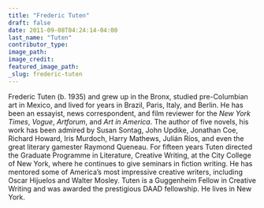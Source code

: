 ```yaml
---
title: "Frederic Tuten"
draft: false
date: 2011-09-08T04:24:14-04:00
last_name: "Tuten"
contributor_type:
image_path:
image_credit:
featured_image_path:
_slug: frederic-tuten
---
```


Frederic Tuten (b. 1935) and grew up in the Bronx, studied pre-Columbian art in Mexico, and lived for years in Brazil, Paris, Italy, and Berlin. He has been an essayist, news correspondent, and film reviewer for the _New York Times_, _Vogue_, _Artforum_, and _Art in America_. The author of five novels, his work has been admired by Susan Sontag, John Updike, Jonathan Coe, Richard Howard, Iris Murdoch, Harry Mathews, Julián Ríos, and even the great literary gamester Raymond Queneau. For fifteen years Tuten directed the Graduate Programme in Literature, Creative Writing, at the City College of New York, where he continues to give seminars in fiction writing. He has mentored some of America’s most impressive creative writers, including Oscar Hijuelos and Walter Mosley. Tuten is a Guggenheim Fellow in Creative Writing and was awarded the prestigious DAAD fellowship. He lives in New York.

